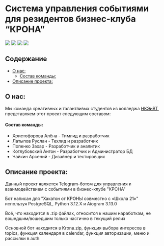 # Система управления событиями для резидентов бизнес-клуба “КРОНА”
![](https://img.shields.io/badge/Made_by-НКЭиВТ-blue) ![](https://img.shields.io/badge/Python-3.12.X-yellow)  ![](https://img.shields.io/badge/Aiogram-3.13.0-green) ![](https://img.shields.io/badge/PostgreSQL-16.4-darkblue)
## Содержание
  - [О нас:](#о-нас)
    - [Состав команды:](#состав-команды)
  - [Описание проекта:](#описание-проекта)

## О нас:

Мы команда креативных и талантливых студентов из колледжа [НКЭиВТ](http://www.nke.ru/), представляем этот проект следующим составом:

#### Состав команды:

- Христофорова Алёна - Тимлид и разработчик
- Латыпов Руслан - Техлид и разработчик
- Попенко Захар - Разработчик и аналитик
- Котлубовский Антон - Разработчик и Администратор БД
- Чайкин Арсений - Дизайнер и тестировщик

## Описание проекта:

Данный проект является Telegram-ботом для управления и взаимодействием с событиями в бизнес-клубе "КРОНА"

Бот написан для "Хакатон от КРОНЫ совместно с «Школа 21»" используя PostgreSQL, Python 3.12.X и Aiogram 3.13.0

Всё, что находится в .zip файлах, относится к нашим наработкам, не вошедшим/вошедшим только частично в текущий релиз

Основной бот находится в Krona.zip, функция выбора интересов в topics, функция календаря в calendar, функция авторизации, меню и рассылки в auth
